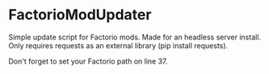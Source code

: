 # FactorioModUpdater
Simple update script for Factorio mods. Made for an headless server install.
Only requires requests as an external library (pip install requests).

Don't forget to set your Factorio path on line 37.

